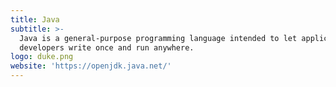 ```yaml
---
title: Java
subtitle: >-
  Java is a general-purpose programming language intended to let application
  developers write once and run anywhere.
logo: duke.png
website: 'https://openjdk.java.net/'
---
```


